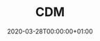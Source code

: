 ---
title: "CDM"
subtitle: ""
summary: "A teaching university hospitals in Gyeonggi province, South Korea. This DB does not have Covid-19 case. One of FEEDER-NET member"
owners:
  - organisation: "Seoul National University Hospital"
    lead: "Yeon Hee Kim"
    alternate: ""
country: "South Korea"
source_types: 
    - "General practice electronic health records"
    - " Outpatient specialist electronic health records"
    - " Inpatient Hospital electronic health records"
    - " Registry"
omop: "CDM v5.3"
dbms: "Unknown"
patient_count: ""
has_covid: "N"
first_time: "TBD"
data_history: ""
references: [""]

authors: 
    - "Yeon Hee Kim"
    - ""
tags: []
categories: ["dataset"]
date: 2020-03-28T00:00:00+01:00
lastmod: 2020-03-28T00:00:00+01:00
featured: false
draft: false

links:
    - icon: globe
      icon_pack: fas
      name: More information
      url: ""
image:
      placement: 1
      caption: ""
      focal_point: ""
      preview_only: false
      alt_text: ""
projects: []
---